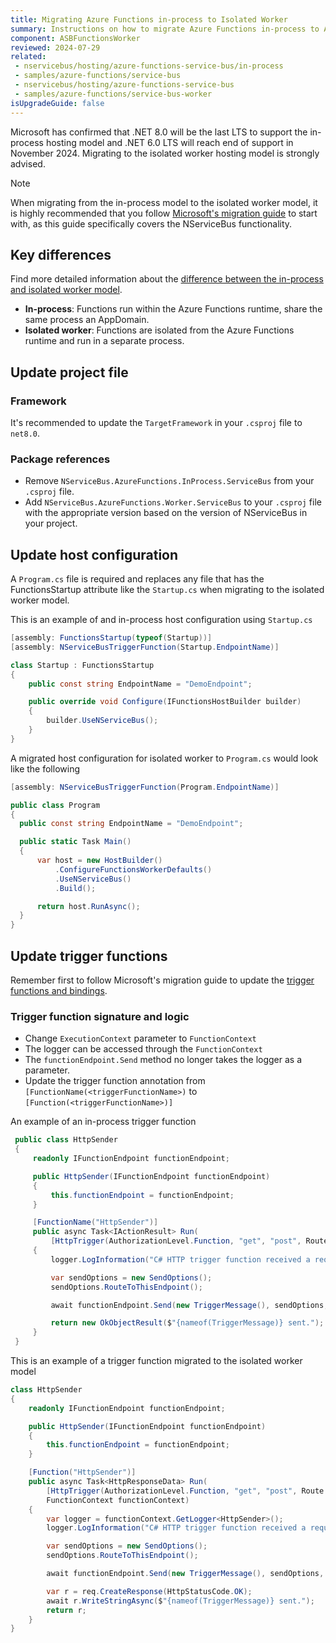```yaml
---
title: Migrating Azure Functions in-process to Isolated Worker
summary: Instructions on how to migrate Azure Functions in-process to Azure Functions Isolated Worker
component: ASBFunctionsWorker
reviewed: 2024-07-29
related:
 - nservicebus/hosting/azure-functions-service-bus/in-process
 - samples/azure-functions/service-bus
 - nservicebus/hosting/azure-functions-service-bus
 - samples/azure-functions/service-bus-worker
isUpgradeGuide: false
---
```


Microsoft has confirmed that .NET 8.0 will be the last LTS to support the in-process hosting model and .NET 6.0 LTS will reach end of support in November 2024. Migrating to the isolated worker hosting model is strongly advised.

> [!NOTE]
> When migrating from the in-process model to the isolated worker model, it is highly recommended that you follow [Microsoft's migration guide](https://learn.microsoft.com/en-us/azure/azure-functions/migrate-dotnet-to-isolated-model?tabs=net8) to start with, as this guide specifically covers the NServiceBus functionality.

## Key differences

Find more detailed information about the [difference between the in-process and isolated worker model](https://learn.microsoft.com/en-us/azure/azure-functions/dotnet-isolated-in-process-differences).

- **In-process**: Functions run within the Azure Functions runtime, share the same process an AppDomain.
- **Isolated worker**: Functions are isolated from the Azure Functions runtime and run in a separate process.

## Update project file

### Framework

It's recommended to update the `TargetFramework` in your `.csproj` file to `net8.0`.

### Package references

- Remove `NServiceBus.AzureFunctions.InProcess.ServiceBus` from your `.csproj` file.
- Add `NServiceBus.AzureFunctions.Worker.ServiceBus` to your `.csproj` file with the appropriate version based on the version of NServiceBus in your project.

## Update host configuration

A `Program.cs` file is required and replaces any file that has the FunctionsStartup attribute like the `Startup.cs` when migrating to the isolated worker model.

This is an example of and in-process host configuration using `Startup.cs`

```csharp
[assembly: FunctionsStartup(typeof(Startup))]
[assembly: NServiceBusTriggerFunction(Startup.EndpointName)]

class Startup : FunctionsStartup
{
    public const string EndpointName = "DemoEndpoint";

    public override void Configure(IFunctionsHostBuilder builder)
    {
        builder.UseNServiceBus();
    }
}
```

A migrated host configuration for isolated worker to `Program.cs` would look like the following

```csharp
[assembly: NServiceBusTriggerFunction(Program.EndpointName)]

public class Program
{
  public const string EndpointName = "DemoEndpoint";

  public static Task Main()
  {
      var host = new HostBuilder()
          .ConfigureFunctionsWorkerDefaults()
          .UseNServiceBus()
          .Build();

      return host.RunAsync();
  }
}
```

## Update trigger functions

Remember first to follow Microsoft's migration guide to update the [trigger functions and bindings](https://learn.microsoft.com/en-us/azure/azure-functions/migrate-dotnet-to-isolated-model?tabs=net8#trigger-and-binding-changes).

### Trigger function signature and logic

- Change `ExecutionContext` parameter to `FunctionContext`
- The logger can be accessed through the `FunctionContext`
- The `functionEndpoint.Send` method no longer takes the logger as a parameter.
- Update the trigger function annotation from `[FunctionName(<triggerFunctionName>)` to `[Function(<triggerFunctionName>)]`

An example of an in-process trigger function

```csharp
 public class HttpSender
 {
     readonly IFunctionEndpoint functionEndpoint;

     public HttpSender(IFunctionEndpoint functionEndpoint)
     {
         this.functionEndpoint = functionEndpoint;
     }

     [FunctionName("HttpSender")]
     public async Task<IActionResult> Run(
         [HttpTrigger(AuthorizationLevel.Function, "get", "post", Route = null)] HttpRequest request, ExecutionContext executionContext, ILogger logger)
     {
         logger.LogInformation("C# HTTP trigger function received a request.");

         var sendOptions = new SendOptions();
         sendOptions.RouteToThisEndpoint();

         await functionEndpoint.Send(new TriggerMessage(), sendOptions, executionContext, logger);

         return new OkObjectResult($"{nameof(TriggerMessage)} sent.");
     }
 }
```

This is an example of a trigger function migrated to the isolated worker model

```csharp
class HttpSender
{
    readonly IFunctionEndpoint functionEndpoint;

    public HttpSender(IFunctionEndpoint functionEndpoint)
    {
        this.functionEndpoint = functionEndpoint;
    }

    [Function("HttpSender")]
    public async Task<HttpResponseData> Run(
        [HttpTrigger(AuthorizationLevel.Function, "get", "post", Route = null)] HttpRequestData req,
        FunctionContext functionContext)
    {
        var logger = functionContext.GetLogger<HttpSender>();
        logger.LogInformation("C# HTTP trigger function received a request.");

        var sendOptions = new SendOptions();
        sendOptions.RouteToThisEndpoint();

        await functionEndpoint.Send(new TriggerMessage(), sendOptions, functionContext);

        var r = req.CreateResponse(HttpStatusCode.OK);
        await r.WriteStringAsync($"{nameof(TriggerMessage)} sent.");
        return r;
    }
}
```
